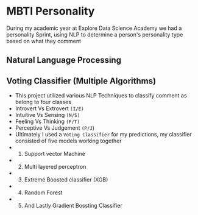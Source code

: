 # MBTI Personality
During my academic year at Explore Data Science Academy we had a personality Sprint, using NLP to determine a person's personality type based on what they comment

## Natural Language Processing
## Voting Classifier (Multiple Algorithms)

* This project utilized various NLP Techniques to classify comment as belong to four classes
* Introvert Vs Extrovert `(I/E)`
* Intuitive Vs Sensing `(N/S)`
* Feeling Vs Thinking `(F/T)`
* Perceptive Vs Judgement `(P/J`)
* Ultimately I used a `Voting Classifier` for my predictions, my classifier consisted of five models working together
* 1. Support vector Machine
* 2. Multi layered perceptron
* 3. Extreme Boosted classifier (XGB)
* 4. Random Forest
* 5. And Lastly Gradient Bossting Classifier
